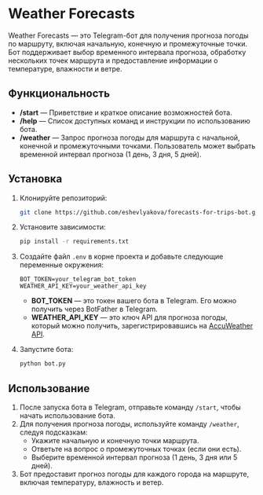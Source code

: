 # Weather Forecasts

Weather Forecasts — это Telegram-бот для получения прогноза погоды по маршруту, включая начальную, конечную и промежуточные точки. Бот поддерживает выбор временного интервала прогноза, обработку нескольких точек маршрута и предоставление информации о температуре, влажности и ветре.

## Функциональность

- **/start** — Приветствие и краткое описание возможностей бота.
- **/help** — Список доступных команд и инструкции по использованию бота.
- **/weather** — Запрос прогноза погоды для маршрута с начальной, конечной и промежуточными точками. Пользователь может выбрать временной интервал прогноза (1 день, 3 дня, 5 дней).

## Установка

1. Клонируйте репозиторий:

    ```bash
    git clone https://github.com/eshevlyakova/forecasts-for-trips-bot.git
    ```

2. Установите зависимости:

    ```bash
    pip install -r requirements.txt
    ```

3. Создайте файл `.env` в корне проекта и добавьте следующие переменные окружения:

    ```env
    BOT_TOKEN=your_telegram_bot_token
    WEATHER_API_KEY=your_weather_api_key
    ```

    - **BOT_TOKEN** — это токен вашего бота в Telegram. Его можно получить через BotFather в Telegram.
    - **WEATHER_API_KEY** — это ключ API для прогноза погоды, который можно получить, зарегистрировавшись на [AccuWeather API](https://developer.accuweather.com/).

4. Запустите бота:

    ```bash
    python bot.py
    ```

## Использование

1. После запуска бота в Telegram, отправьте команду `/start`, чтобы начать использование бота.
2. Для получения прогноза погоды, используйте команду `/weather`, следуя подсказкам:
    - Укажите начальную и конечную точки маршрута.
    - Ответьте на вопрос о промежуточных точках (если они есть).
    - Выберите временной интервал прогноза (1 день, 3 дня или 5 дней).
3. Бот предоставит прогноз погоды для каждого города на маршруте, включая температуру, влажность и ветер.
